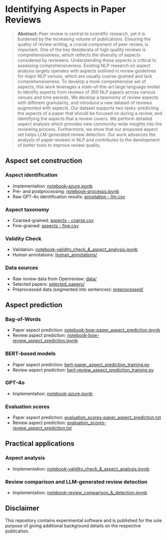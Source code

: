 # Identifying Aspects in Paper Reviews

> **Abstract:** Peer review is central to scientific research, yet it is burdened by the increasing volume of publications. Ensuring the quality of review writing, a crucial component of peer review, is important. One of the key desiderata of high quality reviews is comprehensiveness, which reflects the diversity of aspects considered by reviewers. Understanding these aspects is critical to assessing comprehensiveness. Existing NLP research on aspect analysis largely operates with aspects outlined in review guidelines for major NLP venues, which are usually coarse-grained and lack comprehensiveness. To develop a more comprehensive set of aspects, this work leverages a state-of-the-art large language model to identify aspects from reviews of 350 NLP papers across various venues and time periods. We develop a taxonomy of review aspects with different granularity, and introduce a new dataset of reviews augmented with aspects. Our dataset supports two tasks: predicting the aspects of a paper that should be focused on during a review, and identifying the aspects that a review covers. We perform detailed aspect analysis which provides new community-wide insights into the reviewing process. Furthermore, we show that our proposed aspect set helps LLM-generated review detection. Our work advances the analysis of paper reviews in NLP and contributes to the development of better tools to improve review quality.

## Aspect set construction

### Aspect identification
* Implementation: [notebook-azure.ipynb](notebook-azure.ipynb)
* Pre- and postprocessing: [notebook-processs.ipynb](notebook-processs.ipynb)
* Raw GPT-4o identification results: [annotation - llm.csv](annotation-llm.csv)

### Aspect taxonomy
* Coarsed-grained: [aspects - coarse.csv](aspects-coarse.csv)
* Fine-grained: [aspects - fine.csv](aspects-fine.csv)

### Validity Check
* Validation: [notebook-validity_check_&_aspect_analysis.ipynb](notebook-validity_check_&_aspect_analysis.ipynb)
* Human annotations: [human_annotations/](human_annotations)

### Data sources
* Raw review data from Openreview: [data/](./data)
* Selected papers: [selected_papers/](./selected_papers)
* Preprocessed data (segmented into sentences): [preprocessed/](preprocessed)

## Aspect prediction

### Bag-of-Words
* Paper aspect prediction: [notebook-bow-paper_aspect_prediction.ipynb](notebook-bow-paper_aspect_prediction.ipynb)
* Review aspect prediction: [notebook-bow-review_aspect_prediction.ipynb](notebook-bow-review_aspect_prediction.ipynb)

### BERT-based models
* Paper aspect prediction: [bert-paper_aspect_prediction_training.py](bert-paper_aspect_prediction_training.py)
* Review aspect prediction: [bert-review_aspect_prediction_training.py](bert-review_aspect_prediction_training.py)

### GPT-4o
* Implementation: [notebook-azure.ipynb](notebook-azure.ipynb)

### Evaluation scores
* Paper aspect prediction: [evaluation_scores-paper_aspect_prediction.txt](evaluation_scores-paper_aspect_prediction.txt)
* Review aspect prediction: [evaluation_scores-review_aspect_prediction.txt](evaluation_scores-review_aspect_prediction.txt)

## Practical applications

### Aspect analysis
* Implementation: [notebook-validity_check_&_aspect_analysis.ipynb](notebook-validity_check_&_aspect_analysis.ipynb)

### Review comparison and LLM-generated review detection
* Implementation: [notebook-review_comparison_&_detection.ipynb](notebook-review_comparison_&_detection.ipynb)

## Disclaimer
This repository contains experimental software and is published for the sole purpose of giving additional background details on the respective publication.
